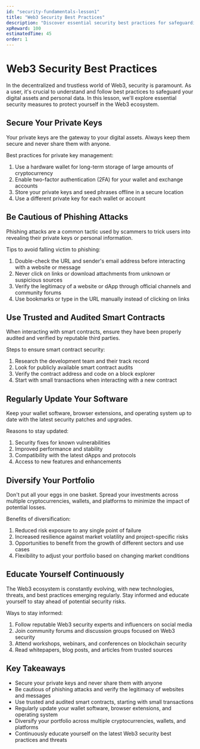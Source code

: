 ```yaml
---
id: "security-fundamentals-lesson1"
title: "Web3 Security Best Practices"
description: "Discover essential security best practices for safeguarding your assets and data in the Web3 ecosystem."
xpReward: 100
estimatedTime: 45
order: 1  
---
```


# Web3 Security Best Practices

In the decentralized and trustless world of Web3, security is paramount. As a user, it's crucial to understand and follow best practices to safeguard your digital assets and personal data. In this lesson, we'll explore essential security measures to protect yourself in the Web3 ecosystem.

## Secure Your Private Keys

Your private keys are the gateway to your digital assets. Always keep them secure and never share them with anyone.

Best practices for private key management:
1. Use a hardware wallet for long-term storage of large amounts of cryptocurrency
2. Enable two-factor authentication (2FA) for your wallet and exchange accounts
3. Store your private keys and seed phrases offline in a secure location
4. Use a different private key for each wallet or account

## Be Cautious of Phishing Attacks

Phishing attacks are a common tactic used by scammers to trick users into revealing their private keys or personal information.

Tips to avoid falling victim to phishing:
1. Double-check the URL and sender's email address before interacting with a website or message
2. Never click on links or download attachments from unknown or suspicious sources
3. Verify the legitimacy of a website or dApp through official channels and community forums
4. Use bookmarks or type in the URL manually instead of clicking on links

## Use Trusted and Audited Smart Contracts

When interacting with smart contracts, ensure they have been properly audited and verified by reputable third parties.

Steps to ensure smart contract security:
1. Research the development team and their track record
2. Look for publicly available smart contract audits
3. Verify the contract address and code on a block explorer
4. Start with small transactions when interacting with a new contract

## Regularly Update Your Software

Keep your wallet software, browser extensions, and operating system up to date with the latest security patches and upgrades.

Reasons to stay updated:
1. Security fixes for known vulnerabilities
2. Improved performance and stability
3. Compatibility with the latest dApps and protocols
4. Access to new features and enhancements

## Diversify Your Portfolio

Don't put all your eggs in one basket. Spread your investments across multiple cryptocurrencies, wallets, and platforms to minimize the impact of potential losses.

Benefits of diversification:
1. Reduced risk exposure to any single point of failure
2. Increased resilience against market volatility and project-specific risks
3. Opportunities to benefit from the growth of different sectors and use cases
4. Flexibility to adjust your portfolio based on changing market conditions

## Educate Yourself Continuously

The Web3 ecosystem is constantly evolving, with new technologies, threats, and best practices emerging regularly. Stay informed and educate yourself to stay ahead of potential security risks.

Ways to stay informed:
1. Follow reputable Web3 security experts and influencers on social media
2. Join community forums and discussion groups focused on Web3 security
3. Attend workshops, webinars, and conferences on blockchain security
4. Read whitepapers, blog posts, and articles from trusted sources

## Key Takeaways

- Secure your private keys and never share them with anyone
- Be cautious of phishing attacks and verify the legitimacy of websites and messages
- Use trusted and audited smart contracts, starting with small transactions
- Regularly update your wallet software, browser extensions, and operating system
- Diversify your portfolio across multiple cryptocurrencies, wallets, and platforms
- Continuously educate yourself on the latest Web3 security best practices and threats